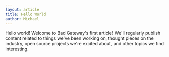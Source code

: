 ```yaml
---
layout: article
title: Hello World
author: Michael
---
```


Hello world! Welcome to Bad Gateway's first article! We'll regularly publish content related
to things we've been working on, thought pieces on the industry, open source projects we're
excited about, and other topics we find interesting.